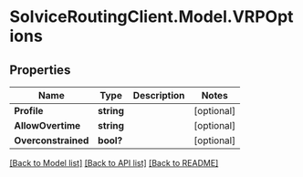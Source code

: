 # SolviceRoutingClient.Model.VRPOptions
## Properties

Name | Type | Description | Notes
------------ | ------------- | ------------- | -------------
**Profile** | **string** |  | [optional] 
**AllowOvertime** | **string** |  | [optional] 
**Overconstrained** | **bool?** |  | [optional] 

[[Back to Model list]](../README.md#documentation-for-models) [[Back to API list]](../README.md#documentation-for-api-endpoints) [[Back to README]](../README.md)


